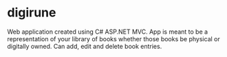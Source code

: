 # digirune

Web application created using C# ASP.NET MVC. App is meant to be a representation of your library of books 
whether those books be physical or digitally owned. Can add, edit and delete book entries.
